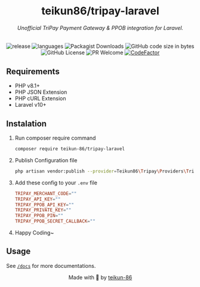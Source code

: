 <h1 align="center">teikun86/tripay-laravel</h1>

<h6 align="center"> Unofficial TriPay Payment Gateway & PPOB integration for Laravel.</h6>

<p align="center">
    <img src="https://img.shields.io/github/v/release/teikun-86/tripay-laravel?include_prereleases=" alt="release"/>
    <img src="https://img.shields.io/github/languages/top/teikun-86/tripay-laravel" alt="languages"/>
    <img alt="Packagist Downloads" src="https://img.shields.io/packagist/dt/teikun-86/tripay-laravel">
    <img alt="GitHub code size in bytes" src="https://img.shields.io/github/languages/code-size/teikun-86/tripay-laravel">
    <img alt="GitHub License" src="https://img.shields.io/github/license/teikun-86/tripay-laravel">
    <img alt="PR Welcome" src="https://img.shields.io/badge/PRs-Welcome-blue">
    <a href="https://www.codefactor.io/repository/github/teikun-86/tripay-laravel"><img src="https://www.codefactor.io/repository/github/teikun-86/tripay-laravel/badge" alt="CodeFactor" /></a>
</p>

## Requirements

-   PHP v8.1+
-   PHP JSON Extension
-   PHP cURL Extension
-   Laravel v10+

## Instalation

1. Run composer require command

    ```bash
    composer require teikun-86/tripay-laravel
    ```

2. Publish Configuration file

    ```bash
    php artisan vendor:publish --provider=Teikun86\Tripay\Providers\TripayServiceProvider --tag=tripay-config
    ```

3. Add these config to your `.env` file
    ```conf
    TRIPAY_MERCHANT_CODE=""
    TRIPAY_API_KEY=""
    TRIPAY_PPOB_API_KEY=""
    TRIPAY_PRIVATE_KEY=""
    TRIPAY_PPOB_PIN=""
    TRIPAY_PPOB_SECRET_CALLBACK=""
    ```
4. Happy Coding~

## Usage
See [`/docs`](https://github.com/teikun-86/tripay-laravel/tree/main/docs) for more documentations.

<p align="center">
    Made with 💓 by <a href="https://github.com/teikun-86">teikun-86</a>
</p>
